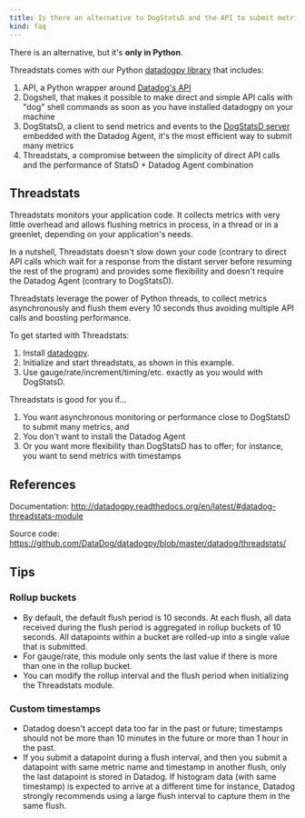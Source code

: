 ```yaml
---
title: Is there an alternative to DogStatsD and the API to submit metrics? Threadstats.
kind: faq
---
```


There is an alternative, but it's **only in Python**.

Threadstats comes with our Python [datadogpy library][1] that includes:

1. API, a Python wrapper around [Datadog's API][2]
2. Dogshell, that makes it possible to make direct and simple API calls with "dog" shell commands as soon as you have installed datadogpy on your machine
3. DogStatsD, a client to send metrics and events to the [DogStatsD server][3] embedded with the Datadog Agent, it's the most efficient way to submit many metrics
4. Threadstats, a compromise between the simplicity of direct API calls and the performance of StatsD + Datadog Agent combination

## Threadstats

Threadstats monitors your application code. It collects metrics with very little overhead and allows flushing metrics in process, in a thread or in a greenlet, depending on your application's needs.

In a nutshell, Threadstats doesn't slow down your code (contrary to direct API calls which wait for a response from the distant server before resuming the rest of the program) and provides some flexibility and doesn't require the Datadog Agent (contrary to DogStatsD).

Threadstats leverage the power of Python threads, to collect metrics asynchronously and flush them every 10 seconds thus avoiding multiple API calls and boosting performance.

To get started with Threadstats:

1. Install [datadogpy][4].
2. Initialize and start threadstats, as shown in this example.
3. Use gauge/rate/increment/timing/etc. exactly as you would with DogStatsD.

Threadstats is good for you if...

1. You want asynchronous monitoring or performance close to DogStatsD to submit many metrics, and
2. You don't want to install the Datadog Agent
3. Or you want more flexibility than DogStatsD has to offer; for instance, you want to send metrics with timestamps

## References

Documentation: http://datadogpy.readthedocs.org/en/latest/#datadog-threadstats-module

Source code: https://github.com/DataDog/datadogpy/blob/master/datadog/threadstats/

## Tips

### Rollup buckets

* By default, the default flush period is 10 seconds. At each flush, all data received during the flush period is aggregated in rollup buckets of 10 seconds. All datapoints within a bucket are rolled-up into a single value that is submitted.
* For gauge/rate, this module only sents the last value if there is more than one in the rollup bucket.
* You can modify the rollup interval and the flush period when initializing the Threadstats module.

### Custom timestamps

* Datadog doesn't accept data too far in the past or future; timestamps should not be more than 10 minutes in the future or more than 1 hour in the past.
* If you submit a datapoint during a flush interval, and then you submit a datapoint with same metric name and timestamp in another flush, only the last datapoint is stored in Datadog. If histogram data (with same timestamp) is expected to arrive at a different time for instance, Datadog strongly recommends using a large flush interval to capture them in the same flush.

[1]: https://github.com/DataDog/datadogpy/tree/master/datadog
[2]: /api
[3]: /developers/dogstatsd
[4]: https://github.com/DataDog/datadogpy
